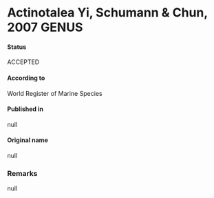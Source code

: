 # Actinotalea Yi, Schumann & Chun, 2007 GENUS

#### Status
ACCEPTED

#### According to
World Register of Marine Species

#### Published in
null

#### Original name
null

### Remarks
null